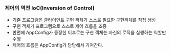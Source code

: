 ### 제어의 역전 IoC(Inversion of Control)
* 기존 프로그램은 클라이언트 구현 객체가 스스로 필요한 구현객체를 직접 생성
* 구현 객체가 프로그램으로 스스로 제어 흐름을 조종
* 반면에 AppConfig가 등장한 이후로는 구현 객체는 자신의 로직을 실행하는 역할만 수행
* 제어의 흐름은 AppConfig가 담당해서 가져간다.

